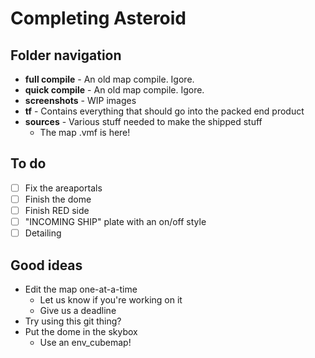 # Completing Asteroid

## Folder navigation

* **full compile** - An old map compile. Igore.
* **quick compile** - An old map compile. Igore.
* **screenshots** - WIP images
* **tf** - Contains everything that should go into the packed end product
* **sources** - Various stuff needed to make the shipped stuff
  * The map .vmf is here!

## To do

- [ ] Fix the areaportals
- [ ] Finish the dome
- [ ] Finish RED side
- [ ] "INCOMING SHIP" plate with an on/off style
- [ ] Detailing

## Good ideas

* Edit the map one-at-a-time
  * Let us know if you're working on it
  * Give us a deadline
* Try using this git thing?
* Put the dome in the skybox
  * Use an env_cubemap!

